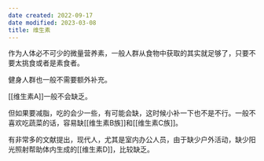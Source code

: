 ```yaml
---
date created: 2022-09-17
date modified: 2023-03-08
title: 维生素
---
```


作为人体必不可少的微量营养素，一般人群从食物中获取的其实就足够了，只要不要太挑食或者是素食者。

健身人群也一般不需要额外补充。

[[维生素A]]一般不会缺乏。

但如果要减脂，吃的会少一些，有可能会缺，这时候小补一下也不是不行。一般不喜欢吃蔬菜的话，容易缺[[维生素B族]]和[[维生素C族]]。

有非常多的文献提出，现代人，尤其是室内办公人员，由于缺少户外活动，缺少阳光照射帮助体内生成的[[维生素D]]，比较缺乏。
